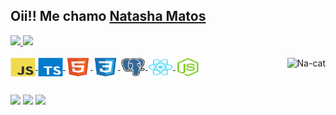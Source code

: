 ## Oii!! Me chamo [Natasha Matos](https://github.com/natasha-m-oliveira)

<div>
  <a href="https://github.com/natasha-m-oliveira">
  <img height="180em" src="https://github-readme-stats.vercel.app/api?username=natasha-m-oliveira&show_icons=true&theme=omni&include_all_commits=true&count_private=true"/>
  <img height="180em" src="https://github-readme-stats.vercel.app/api/top-langs/?username=natasha-m-oliveira&layout=compact&langs_count=7&theme=omni"/>
</div>

 <div style="display: inline_block"><br>
  <img align="center" alt="Na-JavaScript" height="30" width="40" src="https://github.com/devicons/devicon/blob/master/icons/javascript/javascript-original.svg">
  <img align="center" alt="Na-TypeScript" height="30" width="40" src="https://github.com/devicons/devicon/blob/master/icons/typescript/typescript-original.svg">
  <img align="center" alt="Na-HTML" height="30" width="40" src="https://raw.githubusercontent.com/devicons/devicon/master/icons/html5/html5-original.svg">
  <img align="center" alt="Na-CSS" height="30" width="40" src="https://raw.githubusercontent.com/devicons/devicon/master/icons/css3/css3-original.svg">
  <img align="center" alt="Na-PostgreSQL" height="30" width="40" src="https://github.com/devicons/devicon/blob/master/icons/postgresql/postgresql-original.svg">
  <img align="center" alt="Na-React" height="30" width="40" src="https://github.com/devicons/devicon/blob/master/icons/react/react-original.svg">
  <img align="center" alt="Na-Node.js" height="30" width="40" src="https://github.com/devicons/devicon/blob/master/icons/nodejs/nodejs-original.svg">
  <img align="right" alt="Na-cat" src="https://giffiles.alphacoders.com/297/2970.gif">
</div>
  
   ##
  
  <div> 
  <a href="https://www.instagram.com/innocent_girl_q/" target="_blank"><img src="https://img.shields.io/badge/-Instagram-%23E4405F?style=for-the-badge&logo=instagram&logoColor=white" target="_blank"></a>
  <a href = "mailto:natasha.oliveirabusiness@gmail.com"><img src="https://img.shields.io/badge/-Gmail-%23333?style=for-the-badge&logo=gmail&logoColor=white" target="_blank"></a>
  <a href="https://www.linkedin.com/in/natasha-matos-oliveira/" target="_blank"><img src="https://img.shields.io/badge/-LinkedIn-%230077B5?style=for-the-badge&logo=linkedin&logoColor=white" target="_blank"></a> 
 
</div>
